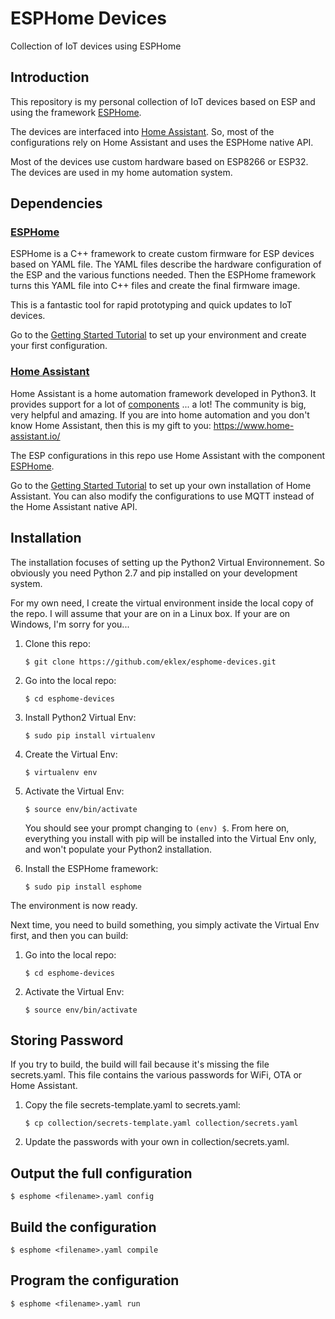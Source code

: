 # ESPHome Devices

Collection of IoT devices using ESPHome

## Introduction

This repository is my personal collection of IoT devices based on ESP and using the framework [ESPHome](https://esphome.io).

The devices are interfaced into [Home Assistant](https://www.home-assistant.io/). So, most of the configurations rely on Home Assistant and uses the ESPHome native API.

Most of the devices use custom hardware based on ESP8266 or ESP32. The devices are used in my home automation system.

## Dependencies

### [ESPHome](https://esphome.io)

ESPHome is a C++ framework to create custom firmware for ESP devices based on YAML file. The YAML files describe the hardware configuration of the ESP and the various functions needed. Then the ESPHome framework turns this YAML file into C++ files and create the final firmware image.

This is a fantastic tool for rapid prototyping and quick updates to IoT devices.

Go to the [Getting Started Tutorial](https://esphome.io/guides/getting_started_command_line.html) to set up your environment and create your first configuration.

### [Home Assistant](https://www.home-assistant.io/)

Home Assistant is a home automation framework developed in Python3. It provides support for a lot of [components](https://www.home-assistant.io/components/) ... a lot! The community is big, very helpful and amazing. If you are into home automation and you don't know Home Assistant, then this is my gift to you: https://www.home-assistant.io/

The ESP configurations in this repo use Home Assistant with the component [ESPHome](https://www.home-assistant.io/components/esphome/).

Go to the [Getting Started Tutorial](https://www.home-assistant.io/getting-started/) to set up your own installation of Home Assistant.
You can also modify the configurations to use MQTT instead of the Home Assistant native API.

## Installation

The installation focuses of setting up the Python2 Virtual Environnement. So obviously you need Python 2.7 and pip installed on your development system.

For my own need, I create the virtual environment inside the local copy of the repo. I will assume that your are on in a Linux box. If your are on Windows, I'm sorry for you...

1. Clone this repo:

    `$ git clone https://github.com/eklex/esphome-devices.git`

2. Go into the local repo:

    `$ cd esphome-devices`

3. Install Python2 Virtual Env:

    `$ sudo pip install virtualenv`

4. Create the Virtual Env:

    `$ virtualenv env`

5. Activate the Virtual Env:

    `$ source env/bin/activate`

    You should see your prompt changing to `(env) $`. From here on, everything you install with pip will be installed into the Virtual Env only, and won't populate your Python2 installation.

6. Install the ESPHome framework:

   `$ sudo pip install esphome`

The environment is now ready.

Next time, you need to build something, you simply activate the Virtual Env first, and then you can build:

1. Go into the local repo:

    `$ cd esphome-devices`

2. Activate the Virtual Env:

    `$ source env/bin/activate`

## Storing Password

If you try to build, the build will fail because it's missing the file secrets.yaml. This file contains the various passwords for WiFi, OTA or Home Assistant.

1. Copy the file secrets-template.yaml to secrets.yaml:

    `$ cp collection/secrets-template.yaml collection/secrets.yaml`

2. Update the passwords with your own in collection/secrets.yaml.

## Output the full configuration

`$ esphome <filename>.yaml config`

## Build the configuration

`$ esphome <filename>.yaml compile`

## Program the configuration

`$ esphome <filename>.yaml run`
